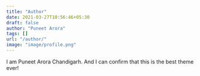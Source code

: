 ```yaml
---
title: "Author"
date: 2021-03-27T10:56:46+05:30
draft: false
author: "Puneet Arora"
tags: []
url: "/author/"
image: "image/profile.png"
---
```


I am Puneet Arora Chandigarh. And I can confirm that this is the best theme ever!